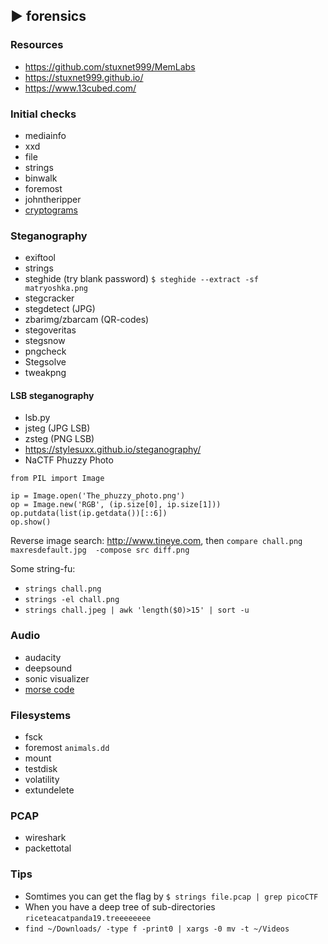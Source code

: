 ## ► forensics
### Resources

- https://github.com/stuxnet999/MemLabs
- https://stuxnet999.github.io/
- https://www.13cubed.com/

### Initial checks

- mediainfo
- xxd
- file
- strings
- binwalk
- foremost
- johntheripper
- [cryptograms](https://quipqiup.com/)

### Steganography

- exiftool
- strings
- steghide (try blank password) `$ steghide --extract -sf matryoshka.png`
- stegcracker
- stegdetect (JPG)
- zbarimg/zbarcam (QR-codes)
- stegoveritas
- stegsnow
- pngcheck
- Stegsolve
- tweakpng

#### LSB steganography

- lsb.py
- jsteg (JPG LSB)
- zsteg (PNG LSB)
- <https://stylesuxx.github.io/steganography/>
- NaCTF Phuzzy Photo

```
from PIL import Image

ip = Image.open('The_phuzzy_photo.png')
op = Image.new('RGB', (ip.size[0], ip.size[1]))
op.putdata(list(ip.getdata())[::6])
op.show()
```

Reverse image search: http://www.tineye.com, then `compare chall.png maxresdefault.jpg  -compose src diff.png`

Some string-fu:

- `strings chall.png`
- `strings -el chall.png`
- `strings chall.jpeg | awk 'length($0)>15' | sort -u`

### Audio

- audacity
- deepsound
- sonic visualizer
- [morse code](https://morsecode.scphillips.com/translator.html)

### Filesystems

- fsck
- foremost `animals.dd`
- mount
- testdisk
- volatility
- extundelete

### PCAP

- wireshark
- packettotal

### Tips

- Somtimes you can get the flag by `$ strings file.pcap | grep picoCTF`
- When you have a deep tree of sub-directories `riceteacatpanda19.treeeeeeee`
- `find ~/Downloads/ -type f -print0 | xargs -0 mv -t ~/Videos`
